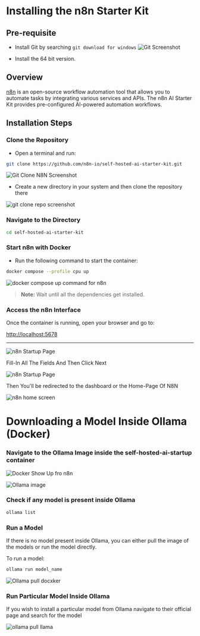 # Installing the n8n Starter Kit

## Pre-requisite

- Install Git by searching `git download for windows`
  ![Git Screenshot](https://github.com/user-attachments/assets/6526acc4-14e7-4d12-855b-d3208df2de70)

- Install the 64 bit version.

## Overview

[n8n](https://n8n.io/) is an open-source workflow automation tool that allows you to automate tasks by integrating various services and APIs. The n8n AI Starter Kit provides pre-configured AI-powered automation workflows.

## Installation Steps

### Clone the Repository

- Open a terminal and run:

```sh
git clone https://github.com/n8n-io/self-hosted-ai-starter-kit.git
```

![Git Clone N8N Screenshot](https://github.com/user-attachments/assets/00f57987-406e-434c-998d-a268820f5528)

- Create a new directory in your system and then clone the repository there

![git clone repo screenshot](https://github.com/user-attachments/assets/e497e7f3-046f-40c5-8fb1-d5dfd438d5e3)


### Navigate to the Directory

```sh
cd self-hosted-ai-starter-kit
```

### Start n8n with Docker

- Run the following command to start the container:

```sh
docker compose --profile cpu up
```

![docker compose up command for n8n ](https://github.com/user-attachments/assets/f53610a1-968d-4dcf-b231-f207b15d86a9)


> **Note:** Wait until all the dependencies get installed.

### Access the n8n Interface

Once the container is running, open your browser and go to:

[http://localhost:5678](http://localhost:5678)

---

![n8n Startup Page](https://github.com/user-attachments/assets/fc654e2d-a117-4b73-8e87-799f19a33b0a)

Fill-In All The Fields And Then Click Next

![n8n Startup Page](https://github.com/user-attachments/assets/f923ebe2-4276-410a-a2b7-4c8d46e0cc09)

Then You'll be redirected to the dashboard or the Home-Page Of N8N

![n8n home screen](https://github.com/user-attachments/assets/8ac3c840-4940-442d-ac96-e57c52f5d677)


# Downloading a Model Inside Ollama (Docker)

### Navigate to the Ollama Image inside the self-hosted-ai-startup container

![Docker Show Up fro n8n](https://github.com/user-attachments/assets/f3190c8e-d5bd-46c9-8f7a-d62e18b3a7ef)

![Ollama image](https://github.com/user-attachments/assets/bd7d8a4f-3280-4ba3-9167-28428e43bf26)


### Check if any model is present inside Ollama

```sh
ollama list
```


### Run a Model

If there is no model present inside Ollama, you can either pull the image of the models or run the model directly.

To run a model:

```sh
ollama run model_name
```


![Ollama pull docxker](https://github.com/user-attachments/assets/82a9ffac-b079-4d48-9883-3d2b4c1d02e7)


### Run Particular Model Inside Ollama

If you wish to install a particular model from Ollama navigate to their official page and search for the model

![ollama pull llama](https://github.com/user-attachments/assets/13d36f23-7d85-47e7-9d68-984c5449961b)

